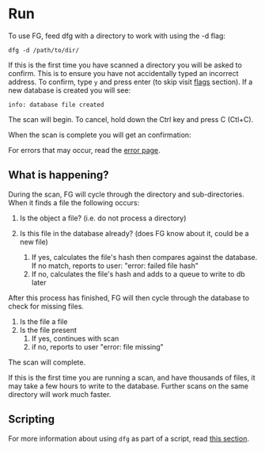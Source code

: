 # Run

To use FG, feed dfg with a directory to work with using the -d flag:

	dfg -d /path/to/dir/ 
 
If this is the first time you have scanned a directory you will be asked to confirm. This is to ensure you have not accidentally typed an incorrect address. To confirm, type `y` and press enter (to skip visit [flags](flags.md) section). If a new database is created you will see:

	info: database file created


The scan will begin. To cancel, hold down the Ctrl key and press C (Ctl+C).

When the scan is complete you will get an confirmation:


For errors that may occur, read the [error page](errors.md).

## What is happening?

During the scan, FG will cycle through the directory and sub-directories. When it finds a file the following occurs: 

 

1. Is the object a file? (i.e. do not process a directory) 

2. Is this file in the database already? (does FG know about it, could be a new file) 
	1. If yes, calculates the file's hash then compares against the database. If no match, reports to user: "error: failed file hash" 
	2. If no, calculates the file's hash and adds to a queue to write to db later 

After this process has finished, FG will then cycle through the database to check for missing files. 

1. Is the file a file 
2. Is the file present 
	1. If yes, continues with scan
	2. if no, reports to user "error: file missing" 

The scan will complete. 

If this is the first time you are running a scan, and have thousands of files, it may take a few hours to write to the database. Further scans on the same directory will work much faster. 

## Scripting

For more information about using `dfg` as part of a script, read [this section](scripting.md).